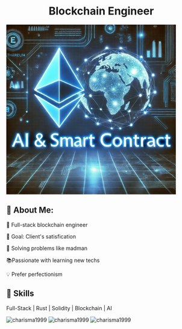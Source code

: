<h1 align="center">Blockchain Engineer</h1>

<img align="center" justify = "center" height = "450em" width = "450em" src = "./github_logo.jpg">

<p align="center">
  <div>
    <h2>🌟 About Me:</h2>
    <p> 💪 Full-stack blockchain engineer</p>
    <p> 🎯 Goal: Client's satisfication </p>
    <p> 🔑 Solving problems like madman</p>
    <p> 📚Passionate with learning new techs</p>
    <p> 💡 Prefer perfectionism</p>
  </div> 
  <div>
  <h2>🌟 Skills</h2>
  <p>Full-Stack | Rust | Solidity | Blockchain | AI</p></div>

<!-- <p>
    <img height="150em" src="https://github-readme-stats.vercel.app/api/top-langs?username=charisma1992&show_icons=true&locale=en&layout=compact&theme=one_dark_pro" alt="charisma1992" />
    <img height="150em" src="https://github-readme-stats.vercel.app/api?username=charisma1992&theme=one_dark_pro&show_icons=true&locale=en" alt="charisma1992" /></p>
    <img height="150em" src="https://github-readme-streak-stats.herokuapp.com/?user=charisma1992&theme=one_dark_pro&" alt="charisma1992" />
</p> -->

<p>
    <img height="150em"  src="https://github-readme-stats.vercel.app/api/top-langs?username=charisma1999&show_icons=true&locale=en&layout=compact&theme=one_dark_pro" alt="charisma1999" />
    <img height="150em"  src="https://github-readme-stats.vercel.app/api?username=charisma1999&theme=one_dark_pro&show_icons=true&locale=en" alt="charisma1999" />
    <img height="150em"  src="https://github-readme-streak-stats.herokuapp.com/?user=charisma1999&theme=one_dark_pro&" alt="charisma1999" />
</p>
